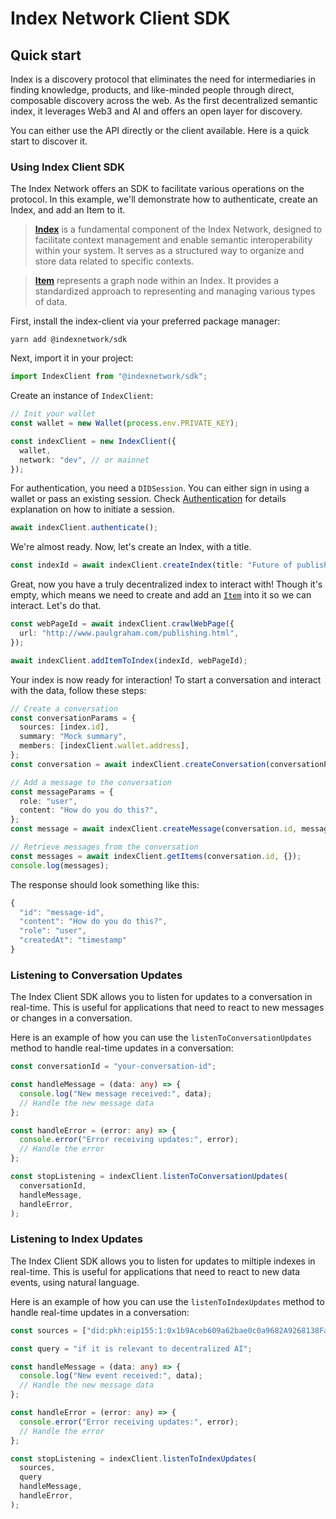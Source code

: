# Index Network Client SDK

## Quick start

Index is a discovery protocol that eliminates the need for intermediaries in finding knowledge, products, and like-minded people through direct, composable discovery across the web. As the first decentralized semantic index, it leverages Web3 and AI and offers an open layer for discovery.

You can either use the API directly or the client available. Here is a quick start to discover it.

### Using Index Client SDK

The Index Network offers an SDK to facilitate various operations on the protocol. In this example, we'll demonstrate how to authenticate, create an Index, and add an Item to it.

> [**Index**](https://docs.index.network/docs/getting-started/data-models#index) is a fundamental component of the Index Network, designed to facilitate context management and enable semantic interoperability within your system. It serves as a structured way to organize and store data related to specific contexts.

> [**Item**](https://docs.index.network/docs/getting-started/data-models#indexitem) represents a graph node within an Index. It provides a standardized approach to representing and managing various types of data.

First, install the index-client via your preferred package manager:

```shell
yarn add @indexnetwork/sdk
```

Next, import it in your project:

```typescript
import IndexClient from "@indexnetwork/sdk";
```

Create an instance of `IndexClient`:

```typescript
// Init your wallet
const wallet = new Wallet(process.env.PRIVATE_KEY);

const indexClient = new IndexClient({
  wallet,
  network: "dev", // or mainnet
});
```

For authentication, you need a `DIDSession`. You can either sign in using a wallet or pass an existing session. Check [Authentication](../api-reference/identity/authentication.md) for details explanation on how to initiate a session.

```typescript
await indexClient.authenticate();
```

We're almost ready. Now, let's create an Index, with a title.

```typescript
const indexId = await indexClient.createIndex(title: "Future of publishing");
```

Great, now you have a truly decentralized index to interact with! Though it's empty, which means we need to create and add an [`Item`](../api-reference/indexing/item.md) into it so we can interact. Let's do that.

```typescript
const webPageId = await indexClient.crawlWebPage({
  url: "http://www.paulgraham.com/publishing.html",
});

await indexClient.addItemToIndex(indexId, webPageId);
```

Your index is now ready for interaction! To start a conversation and interact with the data, follow these steps:

```typescript
// Create a conversation
const conversationParams = {
  sources: [index.id],
  summary: "Mock summary",
  members: [indexClient.wallet.address],
};
const conversation = await indexClient.createConversation(conversationParams);

// Add a message to the conversation
const messageParams = {
  role: "user",
  content: "How do you do this?",
};
const message = await indexClient.createMessage(conversation.id, messageParams);

// Retrieve messages from the conversation
const messages = await indexClient.getItems(conversation.id, {});
console.log(messages);
```

The response should look something like this:

```typescript
{
  "id": "message-id",
  "content": "How do you do this?",
  "role": "user",
  "createdAt": "timestamp"
}
```

### Listening to Conversation Updates

The Index Client SDK allows you to listen for updates to a conversation in real-time. This is useful for applications that need to react to new messages or changes in a conversation.

Here is an example of how you can use the `listenToConversationUpdates` method to handle real-time updates in a conversation:

```typescript
const conversationId = "your-conversation-id";

const handleMessage = (data: any) => {
  console.log("New message received:", data);
  // Handle the new message data
};

const handleError = (error: any) => {
  console.error("Error receiving updates:", error);
  // Handle the error
};

const stopListening = indexClient.listenToConversationUpdates(
  conversationId,
  handleMessage,
  handleError,
);
```

### Listening to Index Updates

The Index Client SDK allows you to listen for updates to miltiple indexes in real-time. This is useful for applications that need to react to new data events, using natural language.

Here is an example of how you can use the `listenToIndexUpdates` method to handle real-time updates in a conversation:

```typescript
const sources = ["did:pkh:eip155:1:0x1b9Aceb609a62bae0c0a9682A9268138Faff4F5f"];

const query = "if it is relevant to decentralized AI";

const handleMessage = (data: any) => {
  console.log("New event received:", data);
  // Handle the new message data
};

const handleError = (error: any) => {
  console.error("Error receiving updates:", error);
  // Handle the error
};

const stopListening = indexClient.listenToIndexUpdates(
  sources,
  query
  handleMessage,
  handleError,
);
```
